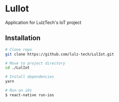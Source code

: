 # LulIot

Application for LulzTech's IoT project

## Installation

```bash
# Clone repo
git clone https://github.com/lulz-tech/LulIot.git

# Move to project directory
cd ./LulIot

# Install dependencies
yarn

# Run on iOs
$ react-native run-ios
```
